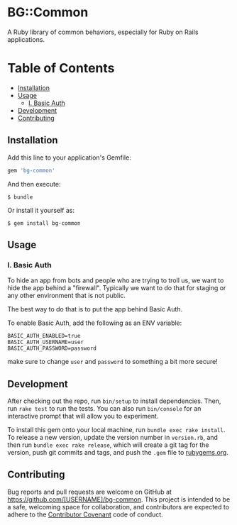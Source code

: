 # BG::Common

A Ruby library of common behaviors, especially for Ruby on Rails applications.

# Table of Contents

<!-- MarkdownTOC depth=4 autolink=true bracket=round -->

- [Installation](#installation)
- [Usage](#usage)
  - [I. Basic Auth](#i-basic-auth)
- [Development](#development)
- [Contributing](#contributing)

<!-- /MarkdownTOC -->

## Installation

Add this line to your application's Gemfile:

```ruby
gem 'bg-common'
```

And then execute:

    $ bundle

Or install it yourself as:

    $ gem install bg-common

## Usage

### I. Basic Auth

To hide an app from bots and people who are trying to troll us, we want to hide the app behind a "firewall". Typically we want to do that for staging or any other environment that is not public.

The best way to do that is to put the app behind Basic Auth.

To enable Basic Auth, add the following as an ENV variable:

```
BASIC_AUTH_ENABLED=true
BASIC_AUTH_USERNAME=user
BASIC_AUTH_PASSWORD=password
```

make sure to change `user` and `password` to something a bit more secure!


## Development

After checking out the repo, run `bin/setup` to install dependencies. Then, run `rake test` to run the tests. You can also run `bin/console` for an interactive prompt that will allow you to experiment.

To install this gem onto your local machine, run `bundle exec rake install`. To release a new version, update the version number in `version.rb`, and then run `bundle exec rake release`, which will create a git tag for the version, push git commits and tags, and push the `.gem` file to [rubygems.org](https://rubygems.org).

## Contributing

Bug reports and pull requests are welcome on GitHub at https://github.com/[USERNAME]/bg-common. This project is intended to be a safe, welcoming space for collaboration, and contributors are expected to adhere to the [Contributor Covenant](http://contributor-covenant.org) code of conduct.

